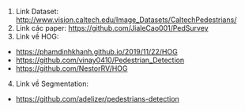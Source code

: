 1. Link Dataset: http://www.vision.caltech.edu/Image_Datasets/CaltechPedestrians/
2. Link các paper: https://github.com/JialeCao001/PedSurvey
3. Link về HOG:
  - https://phamdinhkhanh.github.io/2019/11/22/HOG
  - https://github.com/vinay0410/Pedestrian_Detection
  - https://github.com/NestorRV/HOG
4. Link về Segmentation:
  - https://github.com/adelizer/pedestrians-detection

